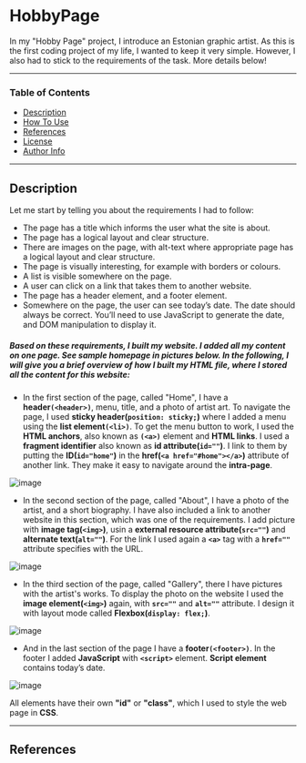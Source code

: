 # HobbyPage

In my "Hobby Page" project, I introduce an Estonian graphic artist. As this is the first coding project of my life, I wanted to keep it very simple. However, I also had to stick to the requirements of the task. More details below!

___

### Table of Contents

- [Description](#description)
- [How To Use](#how-to-use)
- [References](#references)
- [License](#license)
- [Author Info](#author-info)

---

## Description

Let me start by telling you about the requirements I had to follow:

* The page has a title which informs the user what the site is about.
* The page has a logical layout and clear structure.
* There are images on the page, with alt-text where appropriate page has a logical layout and clear structure.
* The page is visually interesting, for example with borders or colours.
* A list is visible somewhere on the page.
* A user can click on a link that takes them to another website.
* The page has a header element, and a footer element.
* Somewhere on the page, the user can see today’s date. The date should always be correct. You’ll need to use JavaScript to generate the date, and DOM manipulation to display it.

##### Based on these requirements, I built my website. I added all my content on one page. See sample homepage in pictures below. In the following, I will give you a brief overview of how I built my **HTML** file, where I stored all the content for this website:

- In the first section of the page, called "Home", I have a **header`(<header>)`**, menu, title, and a photo of artist art. To navigate the page, I used **sticky header(`position: sticky;`)** where I added a menu using the **list element`(<li>)`**. To get the menu button to work, I used the **HTML anchors**, also known as **`(<a>)`** element and **HTML links**. I used a **fragment identifier** also known as **id attribute(`id=""`)**. I link to them by putting the **ID(`id="home"`)** in the **href(`<a href="#home"></a>`)** attribute of another link. They make it easy to navigate around the **intra-page**.

![image](https://user-images.githubusercontent.com/117119598/222925017-92e005e6-e020-4565-8363-e36336c28df6.png)


- In the second section of the page,  called "About", I have a photo of the artist, and a short biography. I have also included a link to another website in this section, which was one of the requirements. I add picture with **image tag(`<img>`)**, usin a **external resource attribute(`src=""`)** and **alternate text(`alt=""`)**. For the link I used again a **`<a>`** tag with a **`href=""`** attribute specifies with the URL.

![image](https://user-images.githubusercontent.com/117119598/222925253-dff33459-4a9d-4174-b0a6-0343b1803478.png)


- In the third section of the page,  called "Gallery", there I have pictures with the artist's works. To display the photo on the website I used the **image element(`<img>`)** again, with **`src=""`** and **`alt=""`** attribute. I design it with layout mode called **Flexbox(`display: flex;`)**.

![image](https://user-images.githubusercontent.com/117119598/222925266-eda90ca7-a684-4bb7-ad42-e3c0730a2e6a.png)


- And in the last section of the page I have a **footer`(<footer>)`**. In the footer I added **JavaScript** with **`<script>`** element. **Script element** contains today’s date.

![image](https://user-images.githubusercontent.com/117119598/222925300-2d7ffcbc-0c0d-4c4a-8d65-abe48e53b245.png)



All elements have their own **"id"** or **"class"**, which I used to style the web page in **CSS**.





---

## References

